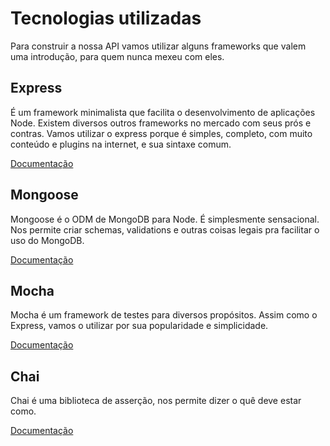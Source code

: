 # Tecnologias utilizadas
Para construir a nossa API vamos utilizar alguns frameworks que valem uma introdução, para quem nunca mexeu com eles.

## Express
É um framework minimalista que facilita o desenvolvimento de aplicações Node. Existem diversos outros frameworks no mercado com seus prós e contras. Vamos utilizar o express porque é simples, completo, com muito conteúdo e plugins na internet, e sua sintaxe comum.

[Documentação](http://expressjs.com/en/4x/api.html)

## Mongoose
Mongoose é o ODM de MongoDB para Node. É simplesmente sensacional. Nos permite criar schemas, validations e outras coisas legais pra facilitar o uso do MongoDB.

[Documentação](http://mongoosejs.com/docs/guide.html)

## Mocha
Mocha é um framework de testes para diversos propósitos. Assim como o Express, vamos o utilizar por sua popularidade e simplicidade.

[Documentação](https://mochajs.org/#getting-started)

## Chai
Chai é uma biblioteca de asserção, nos permite dizer o quê deve estar como.

[Documentação](http://chaijs.com/api/)

